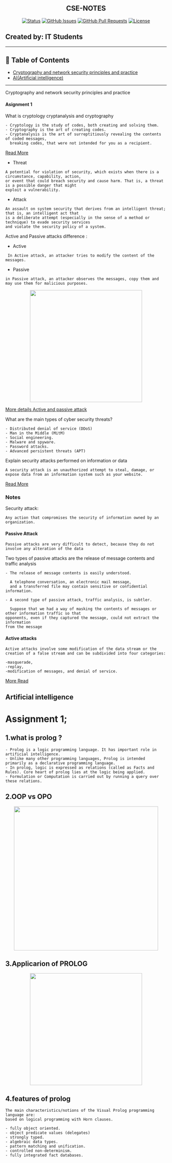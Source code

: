 <p align="center">

<h2 align="center">CSE-NOTES</h2>

<div align="center">

  [![Status](https://img.shields.io/badge/status-active-success.svg)]() 
  [![GitHub Issues](https://img.shields.io/github/issues/kylelobo/The-Documentation-Compendium.svg)](https://github.com/kylelobo/The-Documentation-Compendium/issues)
  [![GitHub Pull Requests](https://img.shields.io/github/issues-pr/kylelobo/The-Documentation-Compendium.svg)](https://github.com/kylelobo/The-Documentation-Compendium/pulls)
  [![License](https://img.shields.io/badge/license-MIT-blue.svg)](/LICENSE)

</div>

## Created by: IT Students 

---

## 📝 Table of Contents

- [Cryptography and network security principles and practice](#Cryptography_and_network_security_principles_and_practice)
- [AI(Artificial intelligence)](#Artificial-intelligence)


---

Cryptography and network security principles and practice

#### Asignment 1

 What is cryptology cryptanalysis and cryptography
```
- Cryptology is the study of codes, both creating and solving them.
- Cryptography is the art of creating codes.
- Cryptanalysis is the art of surreptitiously revealing the contents of coded messages, 
  breaking codes, that were not intended for you as a recipient.
```
<a href="https://hackernoon.com/cryptology-vs-cryptography-vs-cryptanalysis-get-your-vocabulary-right-mw3o32w4" target="_blank">Read More</a>

* Threat
```
A potential for violation of security, which exists when there is a circumstance, capability, action,
or event that could breach security and cause harm. That is, a threat is a possible danger that might
exploit a vulnerability.
```

* Attack
```
An assault on system security that derives from an intelligent threat; that is, an intelligent act that
is a deliberate attempt (especially in the sense of a method or technique) to evade security services
and violate the security policy of a system.
```

Active and Passive attacks difference :

* Active
```
 In Active attack, an attacker tries to modify the content of the messages.
 ```
* Passive
```
in Passive attack, an attacker observes the messages, copy them and may use them for malicious purposes.
```
<p align="center">
<img src="https://image.slidesharecdn.com/computersecurityoverview-170423022917/95/computer-security-overview-13-638.jpg?cb=1493107720" width="350"/>
</p>

<a href="https://www.geeksforgeeks.org/active-and-passive-attacks-in-information-security/" target="_blank">More details Active and passive attack</a>

What are the main types of cyber security threats?
```
- Distributed denial of service (DDoS)
- Man in the Middle (MitM)
- Social engineering.
- Malware and spyware.
- Password attacks.
- Advanced persistent threats (APT)
```
Explain security attacks performed on information or data
```
A security attack is an unauthorized attempt to steal, damage, or expose data from an information system such as your website.
```
<a href="https://managewp.com/blog/security-attacks#:~:text=A%20security%20attack%20is%20an,system%20such%20as%20your%20website." target="_blank">Read More</a>

### Notes

Security attack: 
```
Any action that compromises the security of information owned by an organization.
```
#### Passive Attack

```
Passive attacks are very difficult to detect, because they do not involve any alteration of the data
```

Two types of passive attacks are the release of message contents and
traffic analysis
```
- The release of message contents is easily understood.

  A telephone conversation, an electronic mail message, 
  and a transferred file may contain sensitive or confidential information.

- A second type of passive attack, traffic analysis, is subtler.

  Suppose that we had a way of masking the contents of messages or other information traffic so that
opponents, even if they captured the message, could not extract the information
from the message
```

#### Active attacks

```
Active attacks involve some modification of the data stream or the creation of a false stream and can be subdivided into four categories: 

-masquerade,
-replay, 
-modification of messages, and denial of service.
```
[More Read](https://www.geeksforgeeks.org/active-and-passive-attacks-in-information-security/)




## Artificial intelligence

# Assignment 1;

## 1.what is prolog ?
```
- Prolog is a logic programming language. It has important role in artificial intelligence. 
- Unlike many other programming languages, Prolog is intended primarily as a declarative programming language. 
- In prolog, logic is expressed as relations (called as Facts and Rules). Core heart of prolog lies at the logic being applied. 
- Formulation or Computation is carried out by running a query over these relations.
```

## 2.OOP vs OPO

<p align="center">
<img src="https://i.ytimg.com/vi/LL8hqRdFCPI/maxresdefault.jpg" width="450"/>
</p>



## 3.Applicarion of PROLOG

<p align="center">
<img src="https://image.slidesharecdn.com/prologpresent-130306225237-phpapp02/95/prolog-present-14-638.jpg?cb=1362610399" width="350"/>
</p>

## 4.features of prolog
```
The main characteristics/notions of the Visual Prolog programming language are:
based on logical programming with Horn clauses.

- fully object oriented.
- object predicate values (delegates)
- strongly typed.
- algebraic data types.
- pattern matching and unification.
- controlled non-determinism.
- fully integrated fact databases.
```



